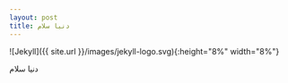 ```yaml
---
layout: post
title: دنیا سلام
---
```


![Jekyll]({{ site.url }}/images/jekyll-logo.svg){:height="8%" width="8%"}

دنیا سلام